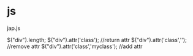 # js
jap.js

$("div").length;
$("div").attr('class'); //return attr
$("div").attr('class',''); //remove attr
$("div").attr('class','myclass'); //add attr
